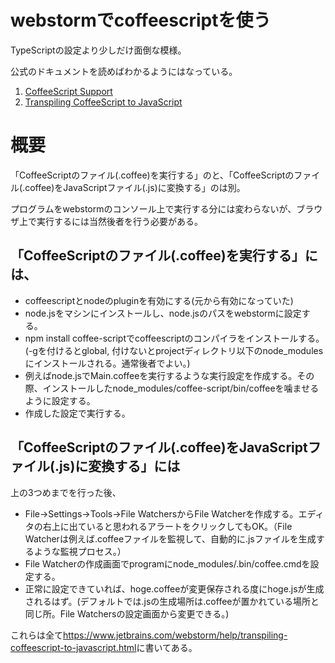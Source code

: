 # webstormでcoffeescriptを使う

TypeScriptの設定より少しだけ面倒な模様。

公式のドキュメントを読めばわかるようにはなっている。
1. [CoffeeScript Support](https://www.jetbrains.com/webstorm/help/coffeescript-support.html)
2. [Transpiling CoffeeScript to JavaScript](https://www.jetbrains.com/webstorm/help/transpiling-coffeescript-to-javascript.html)

# 概要

「CoffeeScriptのファイル(.coffee)を実行する」のと、「CoffeeScriptのファイル(.coffee)をJavaScriptファイル(.js)に変換する」のは別。

プログラムをwebstormのコンソール上で実行する分には変わらないが、ブラウザ上で実行するには当然後者を行う必要がある。


## 「CoffeeScriptのファイル(.coffee)を実行する」には、
* coffeescriptとnodeのpluginを有効にする(元から有効になっていた)
* node.jsをマシンにインストールし、node.jsのパスをwebstormに設定する。
* npm install coffee-scriptでcoffeescriptのコンパイラをインストールする。(-gを付けるとglobal, 付けないとprojectディレクトリ以下のnode_modulesにインストールされる。通常後者でよい。)
* 例えばnode.jsでMain.coffeeを実行するような実行設定を作成する。その際、インストールしたnode_modules/coffee-script/bin/coffeeを噛ませるように設定する。
* 作成した設定で実行する。

## 「CoffeeScriptのファイル(.coffee)をJavaScriptファイル(.js)に変換する」には

上の3つめまでを行った後、
* File->Settings->Tools->File WatchersからFile Watcherを作成する。エディタの右上に出ていると思われるアラートをクリックしてもOK。（File Watcherは例えば.coffeeファイルを監視して、自動的に.jsファイルを生成するような監視プロセス。）
* File Watcherの作成画面でprogramにnode_modules/.bin/coffee.cmdを設定する。
* 正常に設定できていれば、hoge.coffeeが変更保存される度にhoge.jsが生成されるはず。(デフォルトでは.jsの生成場所は.coffeeが置かれている場所と同じ所。File Watchersの設定画面から変更できる。)

これらは全て<https://www.jetbrains.com/webstorm/help/transpiling-coffeescript-to-javascript.html>に書いてある。
